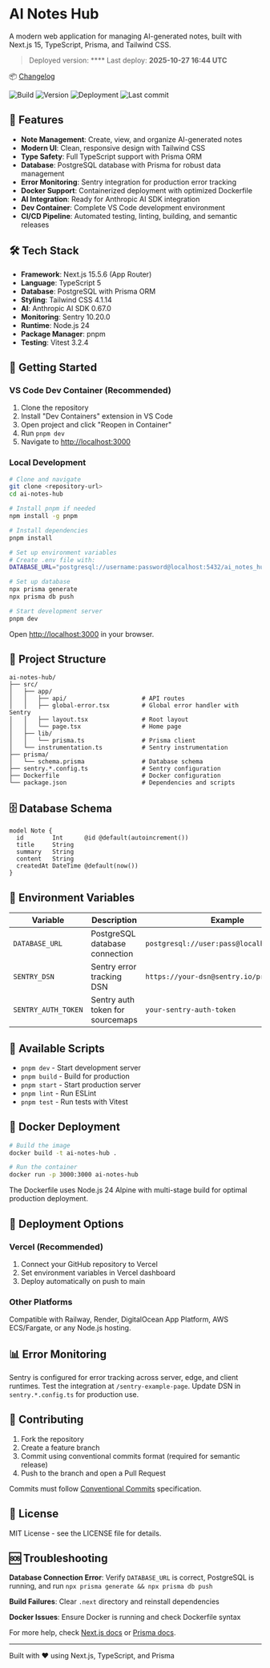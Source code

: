 # AI Notes Hub

A modern web application for managing AI-generated notes, built with Next.js 15, TypeScript, Prisma, and Tailwind CSS.


> Deployed version: ****
> Last deploy: **2025-10-27 16:44 UTC**

📦 [Changelog](https://github.com/igorpuchkovcom/ai-notes-hub/releases)

![Build](https://github.com/igorpuchkovcom/ai-notes-hub/actions/workflows/ci.yml/badge.svg)
![Version](https://img.shields.io/github/v/release/igorpuchkovcom/ai-notes-hub?display_name=tag&sort=semver)
![Deployment](https://img.shields.io/website?url=https%3A%2F%2Fai-notes-hub.vercel.app)
![Last commit](https://img.shields.io/github/last-commit/igorpuchkovcom/ai-notes-hub)

## 🚀 Features

- **Note Management**: Create, view, and organize AI-generated notes
- **Modern UI**: Clean, responsive design with Tailwind CSS
- **Type Safety**: Full TypeScript support with Prisma ORM
- **Database**: PostgreSQL database with Prisma for robust data management
- **Error Monitoring**: Sentry integration for production error tracking
- **Docker Support**: Containerized deployment with optimized Dockerfile
- **AI Integration**: Ready for Anthropic AI SDK integration
- **Dev Container**: Complete VS Code development environment
- **CI/CD Pipeline**: Automated testing, linting, building, and semantic releases

## 🛠️ Tech Stack

- **Framework**: Next.js 15.5.6 (App Router)
- **Language**: TypeScript 5
- **Database**: PostgreSQL with Prisma ORM
- **Styling**: Tailwind CSS 4.1.14
- **AI**: Anthropic AI SDK 0.67.0
- **Monitoring**: Sentry 10.20.0
- **Runtime**: Node.js 24
- **Package Manager**: pnpm
- **Testing**: Vitest 3.2.4

## 🚀 Getting Started

### VS Code Dev Container (Recommended)

1. Clone the repository
2. Install "Dev Containers" extension in VS Code
3. Open project and click "Reopen in Container"
4. Run `pnpm dev`
5. Navigate to [http://localhost:3000](http://localhost:3000)

### Local Development

```bash
# Clone and navigate
git clone <repository-url>
cd ai-notes-hub

# Install pnpm if needed
npm install -g pnpm

# Install dependencies
pnpm install

# Set up environment variables
# Create .env file with:
DATABASE_URL="postgresql://username:password@localhost:5432/ai_notes_hub"

# Set up database
npx prisma generate
npx prisma db push

# Start development server
pnpm dev
```

Open [http://localhost:3000](http://localhost:3000) in your browser.

## 📁 Project Structure

```
ai-notes-hub/
├── src/
│   ├── app/
│   │   ├── api/                     # API routes
│   │   ├── global-error.tsx         # Global error handler with Sentry
│   │   ├── layout.tsx               # Root layout
│   │   └── page.tsx                 # Home page
│   ├── lib/
│   │   └── prisma.ts                # Prisma client
│   └── instrumentation.ts           # Sentry instrumentation
├── prisma/
│   └── schema.prisma                # Database schema
├── sentry.*.config.ts               # Sentry configuration
├── Dockerfile                       # Docker configuration
└── package.json                     # Dependencies and scripts
```

## 🗄️ Database Schema

```prisma
model Note {
  id        Int      @id @default(autoincrement())
  title     String
  summary   String
  content   String
  createdAt DateTime @default(now())
}
```

## 🔧 Environment Variables

| Variable            | Description                      | Example                                    | Required |
| ------------------- | -------------------------------- | ------------------------------------------ | -------- |
| `DATABASE_URL`      | PostgreSQL database connection   | `postgresql://user:pass@localhost:5432/db` | Yes      |
| `SENTRY_DSN`        | Sentry error tracking DSN        | `https://your-dsn@sentry.io/project-id`    | No       |
| `SENTRY_AUTH_TOKEN` | Sentry auth token for sourcemaps | `your-sentry-auth-token`                   | No       |

## 📜 Available Scripts

- `pnpm dev` - Start development server
- `pnpm build` - Build for production
- `pnpm start` - Start production server
- `pnpm lint` - Run ESLint
- `pnpm test` - Run tests with Vitest

## 🐳 Docker Deployment

```bash
# Build the image
docker build -t ai-notes-hub .

# Run the container
docker run -p 3000:3000 ai-notes-hub
```

The Dockerfile uses Node.js 24 Alpine with multi-stage build for optimal production deployment.

## 🚀 Deployment Options

### Vercel (Recommended)

1. Connect your GitHub repository to Vercel
2. Set environment variables in Vercel dashboard
3. Deploy automatically on push to main

### Other Platforms

Compatible with Railway, Render, DigitalOcean App Platform, AWS ECS/Fargate, or any Node.js hosting.

## 📊 Error Monitoring

Sentry is configured for error tracking across server, edge, and client runtimes. Test the integration at `/sentry-example-page`. Update DSN in `sentry.*.config.ts` for production use.

## 🤝 Contributing

1. Fork the repository
2. Create a feature branch
3. Commit using conventional commits format (required for semantic release)
4. Push to the branch and open a Pull Request

Commits must follow [Conventional Commits](https://www.conventionalcommits.org/) specification.

## 📝 License

MIT License - see the LICENSE file for details.

## 🆘 Troubleshooting

**Database Connection Error**: Verify `DATABASE_URL` is correct, PostgreSQL is running, and run `npx prisma generate && npx prisma db push`

**Build Failures**: Clear `.next` directory and reinstall dependencies

**Docker Issues**: Ensure Docker is running and check Dockerfile syntax

For more help, check [Next.js docs](https://nextjs.org/docs) or [Prisma docs](https://www.prisma.io/docs).

---

Built with ❤️ using Next.js, TypeScript, and Prisma
